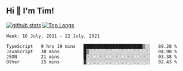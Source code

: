 ## Hi 👋 I'm Tim!
  
  [![github stats](https://github-readme-stats.vercel.app/api?username=thostetler&theme=dracula&count_private=true&show_icons=true)](https://github.com/thostetler/github-readme-stats)
  [![Top Langs](https://github-readme-stats.vercel.app/api/top-langs/?username=thostetler&layout=compact&count_private=true&theme=dracula&show_icons=true)](https://github.com/thostetler/github-readme-stats)
 
<!--START_SECTION:waka-->
```text
Week: 16 July, 2021 - 22 July, 2021

TypeScript   9 hrs 19 mins   ██████████████████████▒░░   89.28 % 
JavaScript   30 mins         █▒░░░░░░░░░░░░░░░░░░░░░░░   04.90 % 
JSON         21 mins         █░░░░░░░░░░░░░░░░░░░░░░░░   03.38 % 
Other        15 mins         ▓░░░░░░░░░░░░░░░░░░░░░░░░   02.43 % 
```
<!--END_SECTION:waka-->
